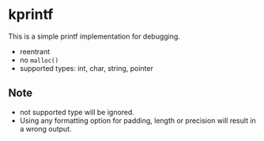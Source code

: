 # kprintf

This is a simple printf implementation for debugging.
* reentrant
* no `malloc()`
* supported types: int, char, string, pointer

## Note
* not supported type will be ignored.
* Using any formatting option for padding, length or precision will result in a wrong output.
